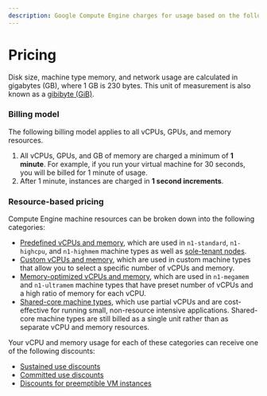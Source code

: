 ```yaml
---
description: Google Compute Engine charges for usage based on the following price sheet.
---
```


# Pricing

 Disk size, machine type memory, and network usage are calculated in gigabytes \(GB\), where 1 GB is 230 bytes. This unit of measurement is also known as a [gibibyte \(GiB\)](https://wikipedia.org/wiki/Gibibyte).

### Billing model <a id="billingmodel"></a>

The following billing model applies to all vCPUs, GPUs, and memory resources. 

1. All vCPUs, GPUs, and GB of memory are charged a minimum of **1 minute**. For example, if you run your virtual machine for 30 seconds, you will be billed for 1 minute of usage.
2. After 1 minute, instances are charged in **1 second increments**.

### Resource-based pricing <a id="pricing"></a>

Compute Engine machine resources can be broken down into the following categories:

* [Predefined vCPUs and memory](https://cloud.google.com/compute/pricing#predefined), which are used in `n1-standard`, `n1-highcpu`, and `n1-highmem` machine types as well as [sole-tenant nodes](https://cloud.google.com/compute/pricing#nodes).
* [Custom vCPUs and memory](https://cloud.google.com/compute/pricing#custommachinetypepricing), which are used in custom machine types that allow you to select a specific number of vCPUs and memory.
* [Memory-optimized vCPUs and memory](https://cloud.google.com/compute/pricing#memory-optimized), which are used in `n1-megamem` and `n1-ultramem` machine types that have preset number of vCPUs and a high ratio of memory for each vCPU.
* [Shared-core machine types](https://cloud.google.com/compute/pricing#sharedcore), which use partial vCPUs and are cost-effective for running small, non-resource intensive applications. Shared-core machine types are still billed as a single unit rather than as separate vCPU and memory resources.

Your vCPU and memory usage for each of these categories can receive one of the following discounts:

* [Sustained use discounts](https://cloud.google.com/compute/docs/sustained-use-discounts)
* [Committed use discounts](https://cloud.google.com/compute/docs/instances/signing-up-committed-use-discounts)
* [Discounts for preemptible VM instances](https://cloud.google.com/compute/docs/instances/preemptible)


